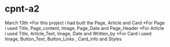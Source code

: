 # cpnt-a2
March 13th 
*For this project i had built the Page, Article and Card
*For Page i used Title, Page_content, Image, Page_Date and Page_Header
*For Article i used Title, Article_Text, Image, Date and Written_by
*For Card i used Image, Button_Text, Button_Links , Card_info and Styles
